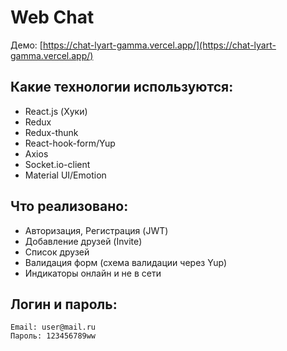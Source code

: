 # Web Chat

Демо:  [https://chat-lyart-gamma.vercel.app/](https://chat-lyart-gamma.vercel.app/)

## Какие технологии используются:
- React.js (Хуки)
- Redux
- Redux-thunk
- React-hook-form/Yup
- Axios
- Socket.io-client
- Material UI/Emotion 

## Что реализовано:
- Авторизация, Регистрация (JWT)
- Добавление друзей (Invite)
- Список друзей
- Валидация форм (схема валидации через Yup)
- Индикаторы онлайн и не в сети

## Логин и пароль:
```
Email: user@mail.ru  
Пароль: 123456789ww
```


